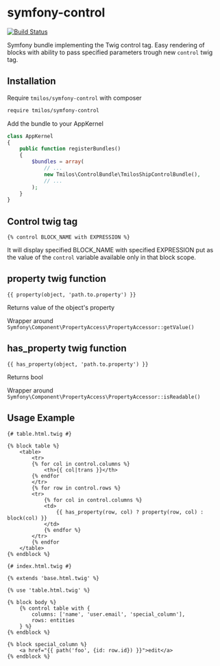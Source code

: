 # symfony-control

[![Build Status](https://travis-ci.org/tmilos/symfony-control.svg?branch=master)](https://travis-ci.org/tmilos/symfony-control)

Symfony bundle implementing the Twig control tag. Easy rendering of blocks with ability to pass specified parameters trough
new ``control`` twig tag.


## Installation

Require ``tmilos/symfony-control`` with composer

``` bash
require tmilos/symfony-control
```

Add the bundle to your AppKernel

``` php
class AppKernel
{
    public function registerBundles()
    {
        $bundles = array(
            // ...
            new Tmilos\ControlBundle\TmilosShipControlBundle(),
            // ...
        );
    }
}
```


## Control twig tag

``` twig
{% control BLOCK_NAME with EXPRESSION %}
```

It will display specified BLOCK_NAME with specified EXPRESSION put as the value of the ``control`` variable available only in
that block scope.



## property twig function

``` twig
{{ property(object, 'path.to.property') }}
```

Returns value of the object's property

Wrapper around ``Symfony\Component\PropertyAccess\PropertyAccessor::getValue()``



## has_property twig function

``` twig
{{ has_property(object, 'path.to.property') }}
```

Returns bool

Wrapper around ``Symfony\Component\PropertyAccess\PropertyAccessor::isReadable()``



## Usage Example

``` twig
{# table.html.twig #}

{% block table %}
    <table>
        <tr>
        {% for col in control.columns %}
            <th>{{ col|trans }}</th>
        {% endfor
        </tr>
        {% for row in control.rows %}
        <tr>
            {% for col in control.columns %}
            <td>
                {{ has_property(row, col) ? property(row, col) : block(col) }}
            </td>
            {% endfor %}
        </tr>
        {% endfor
    </table>
{% endblock %}
```

``` twig
{# index.html.twig #}

{% extends 'base.html.twig' %}

{% use 'table.html.twig' %}

{% block body %}
    {% control table with {
        columns: ['name', 'user.email', 'special_column'],
        rows: entities
    } %}
{% endblock %}

{% block special_column %}
    <a href="{{ path('foo', {id: row.id}) }}">edit</a>
{% endblock %}
```

